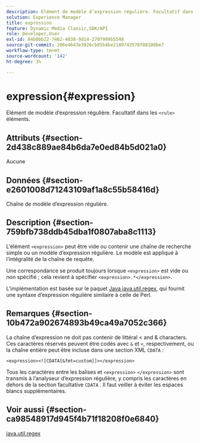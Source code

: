 ```yaml
---
description: Elément de modèle d’expression régulière. Facultatif dans <rule> les éléments.</rule>
solution: Experience Manager
title: expression
feature: Dynamic Media Classic,SDK/API
role: Developer,User
exl-id: 84b0bb22-7462-4038-9d14-2707999b5548
source-git-commit: 206e4643e3926cb85b4be2189743578f88180be7
workflow-type: tm+mt
source-wordcount: '142'
ht-degree: 3%

---
```


# expression{#expression}

Elément de modèle d’expression régulière. Facultatif dans les `<rule>` éléments.

## Attributs {#section-2d438c889ae84b6da7e0ed84b5d021a0}

Aucune

## Données {#section-e2601008d71243109af1a8c55b58416d}

Chaîne de modèle d’expression régulière.

## Description {#section-759bfb738ddb45dba1f0807aba8c1113}

L’élément `<expression>` peut être vide ou contenir une chaîne de recherche simple ou un modèle d’expression régulière. Le modèle est appliqué à l’intégralité de la chaîne de requête.

Une correspondance se produit toujours lorsque `<expression>` est vide ou non spécifié ; cela revient à spécifier `<expression>.*</expression>`.

L’implémentation est basée sur le paquet [Java java.util.regex](https://www2.cs.duke.edu/csed/java/jdk1.4.2/docs/api/), qui fournit une syntaxe d’expression régulière similaire à celle de Perl.

## Remarques {#section-10b472a902674893b49ca49a7052c366}

La chaîne d’expression ne doit pas contenir de littéral &lt; and &amp; characters. Ces caractères réservés peuvent être codés avec `&` et `<`, respectivement, ou la chaîne entière peut être incluse dans une section XML `CDATA` :

`<expression><![CDATA[&fmt=custom]]></expression>`

Tous les caractères entre les balises et `<expression>` `</expression>` sont transmis à l’analyseur d’expression régulière, y compris les caractères en dehors de la section facultative `CDATA` . Il faut veiller à éviter les espaces blancs supplémentaires.

## Voir aussi {#section-ca98548917d945f4b71f18208f0e6840}

[java.util.regex](https://www2.cs.duke.edu/csed/java/jdk1.4.2/docs/api/)
